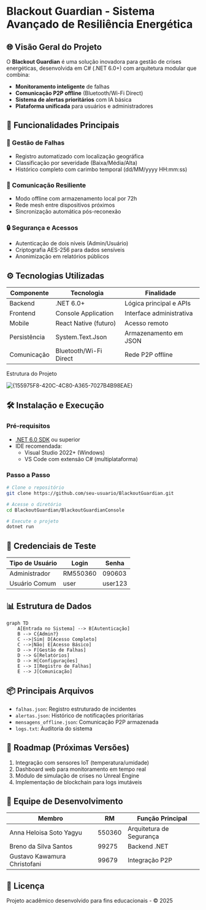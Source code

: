 

# Blackout Guardian - Sistema Avançado de Resiliência Energética

## 🌐 Visão Geral do Projeto
O **Blackout Guardian** é uma solução inovadora para gestão de crises energéticas, desenvolvida em C# (.NET 6.0+) com arquitetura modular que combina:
- **Monitoramento inteligente** de falhas
- **Comunicação P2P offline** (Bluetooth/Wi-Fi Direct)
- **Sistema de alertas prioritários** com IA básica
- **Plataforma unificada** para usuários e administradores

## 🚀 Funcionalidades Principais

### 🔌 Gestão de Falhas
- Registro automatizado com localização geográfica
- Classificação por severidade (Baixa/Média/Alta)
- Histórico completo com carimbo temporal (dd/MM/yyyy HH:mm:ss)

### 📡 Comunicação Resiliente
- Modo offline com armazenamento local por 72h
- Rede mesh entre dispositivos próximos
- Sincronização automática pós-reconexão

### 🔒 Segurança e Acessos
- Autenticação de dois níveis (Admin/Usuário)
- Criptografia AES-256 para dados sensíveis
- Anonimização em relatórios públicos

## ⚙️ Tecnologias Utilizadas
| Componente        | Tecnologia               | Finalidade                     |
|-------------------|--------------------------|--------------------------------|
| Backend           | .NET 6.0+               | Lógica principal e APIs        |
| Frontend          | Console Application      | Interface administrativa       |
| Mobile            | React Native (futuro)    | Acesso remoto                  |
| Persistência      | System.Text.Json         | Armazenamento em JSON          |
| Comunicação       | Bluetooth/Wi-Fi Direct   | Rede P2P offline               |

Estrutura do Projeto

![{155975F8-420C-4C80-A365-7027B4B98EAE}](https://github.com/user-attachments/assets/42a6ed4d-abf9-41a9-91e1-5c8d3fb5fea5)


## 🛠️ Instalação e Execução

### Pré-requisitos
- [.NET 6.0 SDK](https://dotnet.microsoft.com/download) ou superior
- IDE recomendada:
  - Visual Studio 2022+ (Windows)
  - VS Code com extensão C# (multiplataforma)

### Passo a Passo
```bash
# Clone o repositório
git clone https://github.com/seu-usuario/BlackoutGuardian.git

# Acesse o diretório
cd BlackoutGuardian/BlackoutGuardianConsole

# Execute o projeto
dotnet run
```

## 🔐 Credenciais de Teste
| Tipo de Usuário  | Login      | Senha     |
|------------------|------------|-----------|
| Administrador    | RM550360   | 090603    |
| Usuário Comum    | user       | user123   |

## 📊 Estrutura de Dados
```mermaid
graph TD
    A[Entrada no Sistema] --> B[Autenticação]
    B --> C{Admin?}
    C -->|Sim| D[Acesso Completo]
    C -->|Não| E[Acesso Básico]
    D --> F[Gestão de Falhas]
    D --> G[Relatórios]
    D --> H[Configurações]
    E --> I[Registro de Falhas]
    E --> J[Comunicação]
```

## 📦 Principais Arquivos
- `falhas.json`: Registro estruturado de incidentes
- `alertas.json`: Histórico de notificações prioritárias
- `mensagens_offline.json`: Comunicação P2P armazenada
- `logs.txt`: Auditoria do sistema

## 🔮 Roadmap (Próximas Versões)
1. Integração com sensores IoT (temperatura/umidade)
2. Dashboard web para monitoramento em tempo real
3. Módulo de simulação de crises no Unreal Engine
4. Implementação de blockchain para logs imutáveis

## 👥 Equipe de Desenvolvimento
| Membro                      | RM      | Função Principal           |
|-----------------------------|---------|----------------------------|
| Anna Heloisa Soto Yagyu     | 550360  | Arquitetura de Segurança   |
| Breno da Silva Santos       | 99275   | Backend .NET               |
| Gustavo Kawamura Christofani| 99679   | Integração P2P             |

## 📄 Licença
Projeto acadêmico desenvolvido para fins educacionais - © 2025
